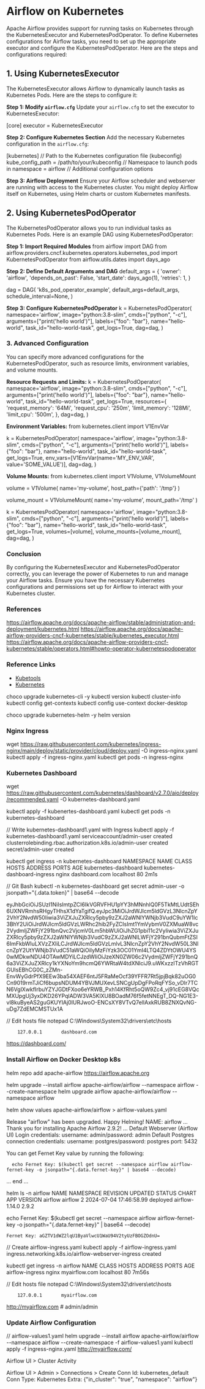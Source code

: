 # Airflow on Kubernetes

Apache Airflow provides support for running tasks on Kubernetes through the KubernetesExecutor and KubernetesPodOperator. To define Kubernetes configurations for Airflow tasks, you need to set up the appropriate executor and configure the KubernetesPodOperator. Here are the steps and configurations required:

## 1. Using KubernetesExecutor

The KubernetesExecutor allows Airflow to dynamically launch tasks as Kubernetes Pods. Here are the steps to configure it:

**Step 1: Modify `airflow.cfg`**
Update your `airflow.cfg` to set the executor to KubernetesExecutor:

[core]
executor = KubernetesExecutor

**Step 2: Configure Kubernetes Section**
Add the necessary Kubernetes configuration in the `airflow.cfg`:

[kubernetes]
// Path to the Kubernetes configuration file (kubeconfig)
kube_config_path = /path/to/your/kubeconfig
// Namespace to launch pods in
namespace = airflow
// Additional configuration options

**Step 3: Airflow Deployment**
Ensure your Airflow scheduler and webserver are running with access to the Kubernetes cluster. You might deploy Airflow itself on Kubernetes, using Helm charts or custom Kubernetes manifests.

## 2. Using KubernetesPodOperator

The KubernetesPodOperator allows you to run individual tasks as Kubernetes Pods. Here is an example DAG using KubernetesPodOperator:

**Step 1: Import Required Modules**
from airflow import DAG
from airflow.providers.cncf.kubernetes.operators.kubernetes_pod import KubernetesPodOperator
from airflow.utils.dates import days_ago

**Step 2: Define Default Arguments and DAG**
default_args = {
    'owner': 'airflow',
    'depends_on_past': False,
    'start_date': days_ago(1),
    'retries': 1,
}

dag = DAG(
    'k8s_pod_operator_example',
    default_args=default_args,
    schedule_interval=None,
)

**Step 3: Configure KubernetesPodOperator**
k = KubernetesPodOperator(
    namespace='airflow',
    image="python:3.8-slim",
    cmds=["python", "-c"],
    arguments=["print('hello world')"],
    labels={"foo": "bar"},
    name="hello-world",
    task_id="hello-world-task",
    get_logs=True,
    dag=dag,
)

### 3. Advanced Configuration

You can specify more advanced configurations for the KubernetesPodOperator, such as resource limits, environment variables, and volume mounts.

**Resource Requests and Limits:**
k = KubernetesPodOperator(
    namespace='airflow',
    image="python:3.8-slim",
    cmds=["python", "-c"],
    arguments=["print('hello world')"],
    labels={"foo": "bar"},
    name="hello-world",
    task_id="hello-world-task",
    get_logs=True,
    resources={
        'request_memory': '64Mi',
        'request_cpu': '250m',
        'limit_memory': '128Mi',
        'limit_cpu': '500m',
    },
    dag=dag,
)

**Environment Variables:**
from kubernetes.client import V1EnvVar

k = KubernetesPodOperator(
    namespace='airflow',
    image="python:3.8-slim",
    cmds=["python", "-c"],
    arguments=["print('hello world')"],
    labels={"foo": "bar"},
    name="hello-world",
    task_id="hello-world-task",
    get_logs=True,
    env_vars=[V1EnvVar(name='MY_ENV_VAR', value='SOME_VALUE')],
    dag=dag,
)

**Volume Mounts:**
from kubernetes.client import V1Volume, V1VolumeMount

volume = V1Volume(
    name='my-volume',
    host_path={'path': '/tmp'}
)

volume_mount = V1VolumeMount(
    name='my-volume',
    mount_path='/tmp'
)

k = KubernetesPodOperator(
    namespace='airflow',
    image="python:3.8-slim",
    cmds=["python", "-c"],
    arguments=["print('hello world')"],
    labels={"foo": "bar"},
    name="hello-world",
    task_id="hello-world-task",
    get_logs=True,
    volumes=[volume],
    volume_mounts=[volume_mount],
    dag=dag,
)

### Conclusion

By configuring the KubernetesExecutor and KubernetesPodOperator correctly, you can leverage the power of Kubernetes to run and manage your Airflow tasks. Ensure you have the necessary Kubernetes configurations and permissions set up for Airflow to interact with your Kubernetes cluster.

### References

<https://airflow.apache.org/docs/apache-airflow/stable/administration-and-deployment/kubernetes.html>
<https://airflow.apache.org/docs/apache-airflow-providers-cncf-kubernetes/stable/kubernetes_executor.html>
<https://airflow.apache.org/docs/apache-airflow-providers-cncf-kubernetes/stable/operators.html#howto-operator-kubernetespodoperator>

### Reference Links

- [Kubetools](https://collabnix.github.io/kubetools/)
- [Kubernetes](https://kubernetes.io/docs/tasks/tools/)

choco upgrade kubernetes-cli -y
kubectl version
kubectl cluster-info
kubectl config get-contexts
kubectl config use-context docker-desktop

choco upgrade kubernetes-helm -y
helm version

### Nginx Ingress

wget https://raw.githubusercontent.com/kubernetes/ingress-nginx/main/deploy/static/provider/cloud/deploy.yaml -O ingress-nginx.yaml
kubectl apply -f ingress-nginx.yaml
kubectl get pods -n ingress-nginx

### Kubernetes Dashboard

wget https://raw.githubusercontent.com/kubernetes/dashboard/v2.7.0/aio/deploy/recommended.yaml -O kubernetes-dashboard.yaml

kubectl apply -f kubenertes-dashboard.yaml
kubectl get pods -n kubernetes-dashboard

// Write kubernetes-dashboard1.yaml with Ingress
kubectl apply -f kubernetes-dashboard1.yaml
    serviceaccount/admin-user created
    clusterrolebinding.rbac.authorization.k8s.io/admin-user created
    secret/admin-user created

kubectl get ingress -n kubernetes-dashboard
    NAMESPACE              NAME                           CLASS   HOSTS           ADDRESS     PORTS   AGE
    kubernetes-dashboard   kubernetes-dashboard-ingress   nginx   dashboard.com   localhost   80      2m1s

// Git Bash
kubectl -n kubernetes-dashboard get secret admin-user -o jsonpath="{.data.token}" | base64 --decode

eyJhbGciOiJSUzI1NiIsImtpZCI6IkVGRVFHU1pYY3hMNnhlQ0F5TkMtLUdtSEh6UXNVRmhsRHgyTHhsX1dYaTgifQ.eyJpc3MiOiJrdWJlcm5ldGVzL3NlcnZpY2VhY2NvdW50Iiwia3ViZXJuZXRlcy5pby9zZXJ2aWNlYWNjb3VudC9uYW1lc3BhY2UiOiJrdWJlcm5ldGVzLWRhc2hib2FyZCIsImt1YmVybmV0ZXMuaW8vc2VydmljZWFjY291bnQvc2VjcmV0Lm5hbWUiOiJhZG1pbi11c2VyIiwia3ViZXJuZXRlcy5pby9zZXJ2aWNlYWNjb3VudC9zZXJ2aWNlLWFjY291bnQubmFtZSI6ImFkbWluLXVzZXIiLCJrdWJlcm5ldGVzLmlvL3NlcnZpY2VhY2NvdW50L3NlcnZpY2UtYWNjb3VudC51aWQiOiIyMzFiYzk3OC01YmI4LTQ4ZDYtOWU4YS0wMDkwNDU4OTAwMDYiLCJzdWIiOiJzeXN0ZW06c2VydmljZWFjY291bnQ6a3ViZXJuZXRlcy1kYXNoYm9hcmQ6YWRtaW4tdXNlciJ9.uWKxzzITzVhRGTGUlsEBhCG0C_zZMn-EnvWyGdrPfX9EEw3ba54XAEF6ntJ5FRaMeOcf39YFFR7Rt5jpjBqk82uOG0Cn9019rmTJiCf6bupsNDUM4YBVJMUXevLSNCgUpDgFPoRqFYSo_vDIr7TCN6VgIXwkfIrbuYZYJGDtFXoo6eYRWB_Pxh14KfRht5oQW9Zc4_vj91cEG8VQcMXUpgUj3yxDKD26YPqlADW3VA5KlXU8BOadM76f5fetNNEgT_DQ-NG1E3-vl8kuByeAS2guGKUYIAj0IURJwoO-ENCsXY8VTvQ7elIAxkRUB8ZNXQvNG-uDg7ZdEMCMSTUx1A

// Edit hosts file
notepad C:\Windows\System32\drivers\etc\hosts

        127.0.0.1       dashboard.com

<https://dashboard.com/>

### Install Airflow on Docker Desktop k8s

helm repo add apache-airflow https://airflow.apache.org

helm upgrade --install airflow apache-airflow/airflow --namespace airflow --create-namespace
helm upgrade airflow apache-airflow/airflow --namespace airflow

helm show values apache-airflow/airflow > airflow-values.yaml

  Release "airflow" has been upgraded. Happy Helming!
  NAME: airflow
  ...
  Thank you for installing Apache Airflow 2.9.2!
  ...
  Default Webserver (Airflow UI) Login credentials:
      username: admin/password: admin
  Default Postgres connection credentials:
      username: postgres/password: postgres
      port: 5432

  You can get Fernet Key value by running the following:

      echo Fernet Key: $(kubectl get secret --namespace airflow airflow-fernet-key -o jsonpath="{.data.fernet-key}" | base64 --decode)
  ... end ...

helm ls -n airflow
    NAME    NAMESPACE       REVISION        UPDATED                  STATUS          CHART           APP VERSION
    airflow airflow         2               2024-07-04 17:46:58.99   deployed        airflow-1.14.0  2.9.2

echo Fernet Key: $(kubectl get secret --namespace airflow airflow-fernet-key -o jsonpath="{.data.fernet-key}" | base64 --decode)

    Fernet Key: aGZTV1dWZ2lqU1ByaVlwcU1WaU94V2tyUzFBOGZOdnU=

// Create airflow-ingress.yaml
kubectl apply -f airflow-ingress.yaml
    ingress.networking.k8s.io/airflow-webserver-ingress created

kubectl get ingress -n airflow
    NAME              CLASS   HOSTS           ADDRESS     PORTS   AGE
    airflow-ingress   nginx   myairflow.com   localhost   80      7m56s

// Edit hosts file
notepad C:\Windows\System32\drivers\etc\hosts

        127.0.0.1       myairflow.com

<http://myairflow.com> # admin/admin

### Update Airflow Configuration

// airflow-values1.yaml
helm upgrade --install airflow apache-airflow/airflow --namespace airflow --create-namespace -f airflow-values1.yaml
kubectl apply -f ingress-nginx.yaml
<http://myairflow.com/>

Airflow UI > Cluster Activity

Airflow UI > Admin > Connections > Create
    Conn Id: kubernetes_default
    Conn Type: Kubernetes
    Extra: {"in_cluster": "true", "namespace": "airflow"}
